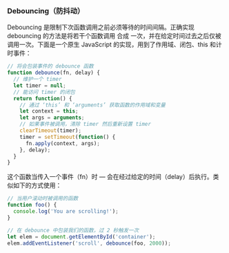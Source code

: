 ### Debouncing（防抖动）
Debouncing 是限制下次函数调用之前必须等待的时间间隔。正确实现 debouncing 的方法是将若干个函数调用 合成 一次，并在给定时间过去之后仅被调用一次。下面是一个原生 JavaScript 的实现，用到了作用域、闭包、this 和计时事件：

```JavaScript
// 将会包装事件的 debounce 函数
function debounce(fn, delay) {
  // 维护一个 timer
  let timer = null;
  // 能访问 timer 的闭包
  return function() {
    // 通过 ‘this’ 和 ‘arguments’ 获取函数的作用域和变量
    let context = this;
    let args = arguments;
    // 如果事件被调用，清除 timer 然后重新设置 timer
    clearTimeout(timer);
    timer = setTimeout(function() {
      fn.apply(context, args);
    }, delay);
  }
}
```

这个函数当传入一个事件（fn）时 — 会在经过给定的时间（delay）后执行。类似如下的方式使用：

```JavaScript
// 当用户滚动时被调用的函数
function foo() {
  console.log('You are scrolling!');
}

// 在 debounce 中包装我们的函数，过 2 秒触发一次
let elem = document.getElementById('container');
elem.addEventListener('scroll', debounce(foo, 2000));
```


